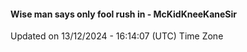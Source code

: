 #### Wise man says only fool rush in - McKidKneeKaneSir
Updated on 13/12/2024 - 16:14:07 (UTC) Time Zone
